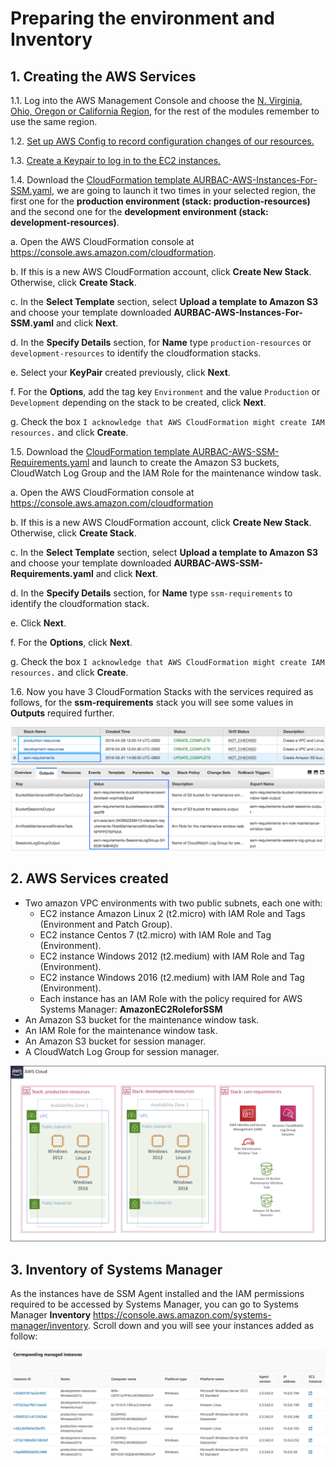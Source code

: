 # Preparing the environment and Inventory

## 1. Creating the AWS Services

1.1\. Log into the AWS Management Console and choose the [N. Virginia, Ohio, Oregon or California Region](http://docs.aws.amazon.com/AWSEC2/latest/UserGuide/using-regions-availability-zones.html), for the rest of the modules remember to use the same region.

1.2\. [Set up AWS Config to record configuration changes of our resources.](https://docs.aws.amazon.com/config/latest/developerguide/gs-console.html)

1.3\. [Create a Keypair to log in to the EC2 instances.](https://docs.aws.amazon.com/AWSEC2/latest/UserGuide/ec2-key-pairs.html#having-ec2-create-your-key-pair)

1.4\. Download the [CloudFormation template AURBAC-AWS-Instances-For-SSM.yaml](scripts/AURBAC-AWS-Instances-For-SSM.yaml), we are going to launch it two times in your selected region, the first one for the **production environment (stack: production-resources)** and the second one for the **development environment (stack: development-resources)**.

  a\. Open the AWS CloudFormation console at https://console.aws.amazon.com/cloudformation.
  
  b\. If this is a new AWS CloudFormation account, click **Create New Stack**. Otherwise, click **Create Stack**.

  c\. In the **Select Template** section, select **Upload a template to Amazon S3** and choose your template downloaded **AURBAC-AWS-Instances-For-SSM.yaml** and click **Next**.

  d\. In the **Specify Details** section, for **Name** type `production-resources` or `development-resources` to identify the cloudformation stacks.

  e\. Select your **KeyPair** created previously, click **Next**.

  f\. For the **Options**, add the tag key `Environment` and the value `Production` or `Development` depending on the stack to be created, click **Next**.

  g\. Check the box `I acknowledge that AWS CloudFormation might create IAM resources.` and click **Create**.

1.5\. Download the [CloudFormation template AURBAC-AWS-SSM-Requirements.yaml](scripts/AURBAC-AWS-SSM-Requirements.yaml) and launch to create the Amazon S3 buckets, CloudWatch Log Group and the IAM Role for the maintenance window task.

  a\. Open the AWS CloudFormation console at https://console.aws.amazon.com/cloudformation
  
  b\. If this is a new AWS CloudFormation account, click **Create New Stack**. Otherwise, click **Create Stack**.

  c\. In the **Select Template** section, select **Upload a template to Amazon S3** and choose your template downloaded **AURBAC-AWS-SSM-Requirements.yaml** and click **Next**.

  d\. In the **Specify Details** section, for **Name** type `ssm-requirements` to identify the cloudformation stack.

  e\. Click **Next**.

  f\. For the **Options**, click **Next**.

  g\. Check the box `I acknowledge that AWS CloudFormation might create IAM resources.` and click **Create**.

1.6\. Now you have 3 CloudFormation Stacks with the services required as follows, for the **ssm-requirements** stack you will see some values in **Outputs** required further.

![Cloudformation Stacks](images/stacks.png)

## 2. AWS Services created

* Two amazon VPC environments with two public subnets, each one with:
  * EC2 instance Amazon Linux 2 (t2.micro) with IAM Role and Tags (Environment and Patch Group).
  * EC2 instance Centos 7 (t2.micro) with IAM Role and Tag (Environment).
  * EC2 instance Windows 2012 (t2.medium) with IAM Role and Tag (Environment).
  * EC2 instance Windows 2016 (t2.medium) with IAM Role and Tag (Environment).
  * Each instance has an IAM Role with the policy required for AWS Systems Manager: **AmazonEC2RoleforSSM**
* An Amazon S3 bucket for the maintenance window task.
* An IAM Role for the maintenance window task.
* An Amazon S3 bucket for session manager.
* A CloudWatch Log Group for session manager.

![AWS Services](images/aws-services.png)

## 3. Inventory of Systems Manager

As the instances have de SSM Agent installed and the IAM permissions required to be accessed by Systems Manager, you can go to Systems Manager **Inventory** https://console.aws.amazon.com/systems-manager/inventory.
Scroll down and you will see your instances added as follow:

![SSM Instances added](images/instances.png)